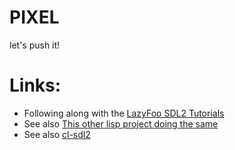 # PIXEL

let's push it!

# Links:

- Following along with the [LazyFoo SDL2 Tutorials](https://lazyfoo.net/tutorials/SDL/)
- See also [This other lisp project doing the same](https://github.com/TatriX/cl-sdl2-tutorial)
- See also [cl-sdl2](https://github.com/lispgames/cl-sdl2)
